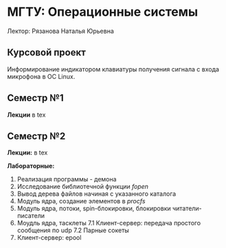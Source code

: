# МГТУ: Операционные системы

Лектор: Рязанова Наталья Юрьевна  

## Курсовой проект
Информирование индикатором клавиатуры получения сигнала с входа микрофона в ОС Linux.

## Семестр №1
**Лекции** в tex  

## Семестр №2
**Лекции:** в tex  

**Лабораторные:**  
1. Реализация программы - демона  
2. Исследование библиотечной функции *fopen*  
3. Вывод дерева файлов начиная с указанного каталога
4. Модуль ядра, создание элементов в *procfs*
5. Модуль ядра, потоки, spin-блокировки, блокировки читатели-писатели
6. Моудль ядра, тасклеты
7.1 Клиент-сервер: передача простого сообщения по udp
7.2 Парные сокеты
8. Клиент-сервер: epool



